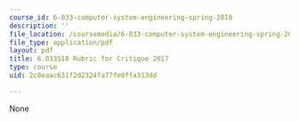 ```yaml
---
course_id: 6-033-computer-system-engineering-spring-2018
description: ''
file_location: /coursemedia/6-033-computer-system-engineering-spring-2018/2c8eaac631f2d2324fa77fe0ffa313dd_MIT6_033S18_Crit2Rubric.pdf
file_type: application/pdf
layout: pdf
title: 6.033S18 Rubric for Critique 2017
type: course
uid: 2c8eaac631f2d2324fa77fe0ffa313dd

---
```

None